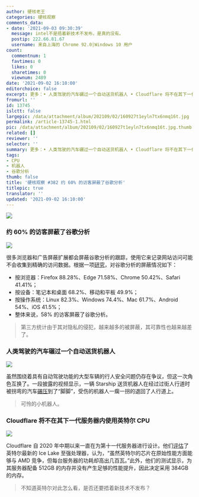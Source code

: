 ```yaml
---
author: 硬核老王
categories: 硬核观察
comments_data:
- date: '2021-09-03 09:30:39'
  message: intel不是捂着新技术不发布，是真的没有。
  postip: 222.66.81.67
  username: 来自上海的 Chrome 92.0|Windows 10 用户
count:
  commentnum: 1
  favtimes: 0
  likes: 0
  sharetimes: 0
  viewnum: 2489
date: '2021-09-02 16:10:00'
editorchoice: false
excerpt: 更多：• 人类驾驶的汽车碾过一个自动送货机器人 • Cloudflare 将不在其下一代服务器内使用英特尔 CPU
fromurl: ''
id: 13745
islctt: false
largepic: /data/attachment/album/202109/02/160927t1eyln7tx6nmq16t.jpg
permalink: /article-13745-1.html
pic: /data/attachment/album/202109/02/160927t1eyln7tx6nmq16t.jpg.thumb.jpg
related: []
reviewer: ''
selector: ''
summary: 更多：• 人类驾驶的汽车碾过一个自动送货机器人 • Cloudflare 将不在其下一代服务器内使用英特尔 CPU
tags:
- CPU
- 机器人
- 谷歌分析
thumb: false
title: '硬核观察 #382 约 60% 的访客屏蔽了谷歌分析'
titlepic: true
translator: ''
updated: '2021-09-02 16:10:00'
---
```


![](/data/attachment/album/202109/02/160927t1eyln7tx6nmq16t.jpg)


### 约 60% 的访客屏蔽了谷歌分析


![](/data/attachment/album/202109/02/160935rdynh30ff6h3ljnj.jpg)


很多浏览器和广告屏蔽扩展都会屏蔽谷歌分析的跟踪，使用它来记录网站访问可能不会收集到精确的访问数据。根据一项[研究](https://plausible.io/blog/google-analytics-adblockers-missing-data)，对谷歌分析的屏蔽情况如下：


* 按浏览器：Firefox 88.28%、Edge 71.58%、Chrome 50.42%、Safari 41.41%；
* 按设备：笔记本和桌面 68.2%、移动和平板 49.9%；
* 按操作系统：Linux 82.3%、Windows 74.4%、Mac 61.7%、Android 54%、iOS 41.5%；
* 整体来说，58% 的访客屏蔽了谷歌分析。



> 
> 第三方统计由于其对隐私的侵犯，越来越多的被屏蔽，其可靠性也越来越差了。
> 
> 
> 


### 人类驾驶的汽车碾过一个自动送货机器人


![](/data/attachment/album/202109/02/161003ytn76pssni9s9k44.jpg)


虽然围绕着具有自动驾驶功能的大型车辆的行人安全问题仍存在争议，但这一次角色互换了。一段披露的视频显示，一辆 Starship 送货机器人在经过过街人行道时被拐弯的汽车[碾压](https://www.theverge.com/2021/9/1/22652980/starship-delivery-robot-kentucky-car-accident)到了“脚脚”，受伤的机器人一瘸一拐的退回了人行道上。



> 
> 可怜的小机器人。
> 
> 
> 


### Cloudflare 将不在其下一代服务器内使用英特尔 CPU


![](/data/attachment/album/202109/02/161027vsxq84med8xbsbm8.jpg)


Cloudflare 自 2020 年中期以来一直在为第十一代服务器进行设计。他们[评估](https://www.theregister.com/2021/09/01/cloudflare_picks_amd_again/)了英特尔最新的 Ice Lake 至强处理器，认为，“虽然英特尔的芯片在原始性能方面能够与 AMD 竞争，但每台服务器的功耗却高出几百瓦。”此外，他们的测试显示，为其服务器配备 512GB 的内存并没有产生足够的性能提升，因此决定采用 384GB 的内存。



> 
> 不知道英特尔对此怎么看，是否还要捂着新技术不发布？
> 
> 
>